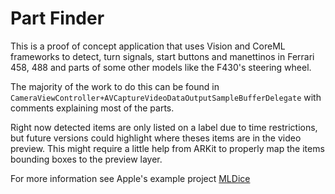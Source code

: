 # Part Finder

This is a proof of concept application that uses Vision and CoreML frameworks to detect, turn signals, start buttons and manettinos in Ferrari 458, 488 and parts of some other models like the F430's steering wheel. 

The majority of the work to do this can be found in `CameraViewController+AVCaptureVideoDataOutputSampleBufferDelegate` with comments explaining most of the parts. 

Right now detected items are only listed on a label due to time restrictions, but future versions could highlight where theses items are in the video preview. This might require a little help from ARKit to properly map the items bounding boxes to the preview layer.

For more information see Apple's example project [MLDice](https://developer.apple.com/documentation/coreml/understanding_a_dice_roll_with_vision_and_object_detection)
